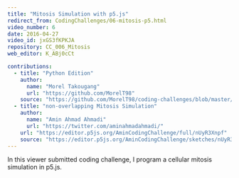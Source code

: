 ```yaml
---
title: "Mitosis Simulation with p5.js"
redirect_from: CodingChallenges/06-mitosis-p5.html
video_number: 6
date: 2016-04-27
video_id: jxGS3fKPKJA
repository: CC_006_Mitosis
web_editor: K_ABj0cCt

contributions:
  - title: "Python Edition"
    author:
      name: "Morel Takougang"
      url: "https://github.com/MorelT98"
    source: "https://github.com/MorelT98/coding-challenges/blob/master/006_mitosis.py"
  - title: "non-overlapping Mitosis Simulation"
    author:
      name: "Amin Ahmad Ahmadi"
      url: "https://twitter.com/aminahmadahmadi/"
    url: "https://editor.p5js.org/AminCodingChallenge/full/nUyR3Xnpf"
    source: "https://editor.p5js.org/AminCodingChallenge/sketches/nUyR3Xnpf"
---
```


In this viewer submitted coding challenge, I program a cellular mitosis simulation in p5.js.
